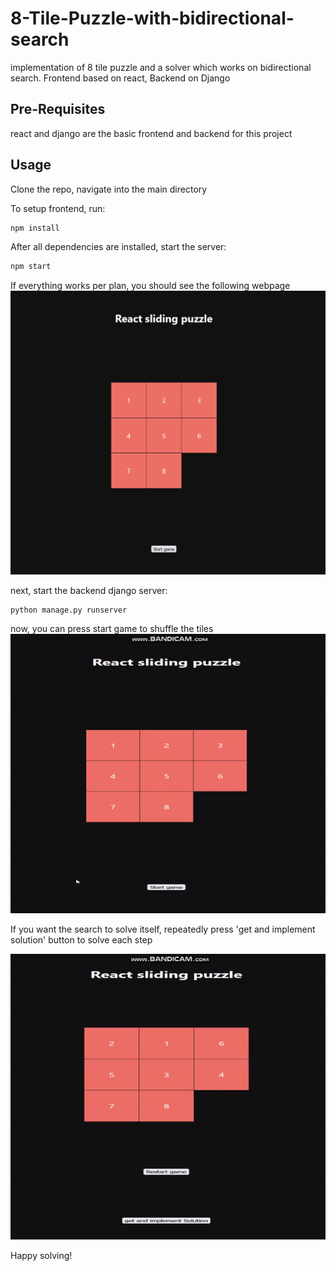 # 8-Tile-Puzzle-with-bidirectional-search
implementation of 8 tile puzzle and a solver which works on bidirectional search. Frontend based on react, Backend on Django

## Pre-Requisites
react and django are the basic frontend and backend for this project

## Usage
Clone the repo, navigate into the main directory

To setup frontend, run:
```bash
npm install
```
After all dependencies are installed, start the server:
```bash
npm start
```
  
If everything works per plan, you should see the following webpage
![Image of basic webpage](images/mainpage.png?raw=True)

next, start the backend django server:
```bash
python manage.py runserver
```

now, you can press start game to shuffle the tiles
![GIF of gameplay](images/solving.gif)

If you want the search to solve itself, repeatedly press 'get and implement solution' button to solve each step

![GIF of solving](images/auto-solver.gif)

Happy solving!
